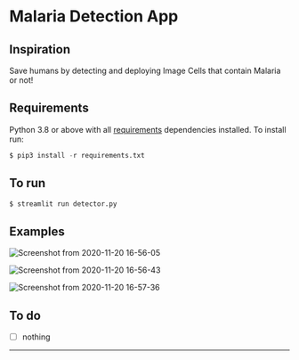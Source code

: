 # Malaria Detection App

## Inspiration
Save humans by detecting and deploying Image Cells that contain Malaria or not!
## Requirements
Python 3.8 or above with all [requirements](requirements.txt) dependencies installed. To install run:
```python
$ pip3 install -r requirements.txt
```
## To run
```python
$ streamlit run detector.py
```
## Examples

![Screenshot from 2020-11-20 16-56-05](https://user-images.githubusercontent.com/52780573/99795896-901c0480-2b52-11eb-923f-abbf9d866008.png)


![Screenshot from 2020-11-20 16-56-43](https://user-images.githubusercontent.com/52780573/99795966-b0e45a00-2b52-11eb-9217-8398156ff773.png)

![Screenshot from 2020-11-20 16-57-36](https://user-images.githubusercontent.com/52780573/99795984-b93c9500-2b52-11eb-8162-9bc5a83a5e6b.png)




## To do
- [ ] nothing
---

